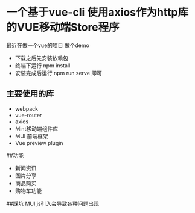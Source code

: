 # 一个基于vue-cli 使用axios作为http库的VUE移动端Store程序
最近在做一个vue的项目 做个demo
- 下载之后先安装依赖包
- 终端下运行 npm install
- 安装完成后运行 npm run serve 即可

## 主要使用的库
- webpack
- vue-router
- axios
- Mint移动端组件库
- MUI 前端框架
- Vue preview plugin
 
##功能
- 新闻资讯
- 图片分享
- 商品购买
- 购物车功能

##踩坑
MUI js引入会导致各种问题出现
